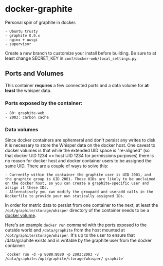 # docker-graphite

Personal spin of graphite in docker.

	- Ubuntu trusty
	- graphite 0.9.x
	- nginx + uwsgi
	- supervisor

Create a new branch to customize your install before building. Be sure to at least change SECRET_KEY in `conf/docker-web/local_settings.py`.

## Ports and Volumes

This container **requires** a few connected ports and a data volume for **at least** the whisper data.

### Ports exposed by the container:

    - 80: graphite-web
    - 2003: carbon cache

### Data volumes

Since docker containers are ephemeral and don't persist any writes to disk it is necessary to store the Whisper data on the docker host. One caveat to docker volumes is that while the extended UID space is "re-aligned" (so that docker UID 1234 == host UID 1234 for permissions purposes) there is no reason for docker host and docker container users to be assigned the same UID. There are a couple of ways to solve this:

    - Currently within the container the graphite user is UID 2001, and the graphite group is GID 2001. These UIDs are likely to be unclaimed on the docker host, so you can create a graphite-specific user and assign it these IDs.
    - Alternatively you can modify the groupadd and useradd calls in the Dockerfile to provide your own statically assigned IDs.

In order for metric data to persist from one container to the next, at least the `/opt/graphite/storage/whisper` directory of the container needs to be a [docker volume](https://docs.docker.com/userguide/dockervolumes/).

Here's an example `docker run` command with the ports exposed to the outside world and `/data/graphite` from the host mounted at `/opt/graphite/storage/whisper`. It's up to the user to ensure that /data/graphite exists and is writable by the graphite user from the docker container:

    `docker run -d -p 8080:8080 -p 2003:2003 -v /data/graphite:/opt/graphite/storage/whisper/ graphite`
